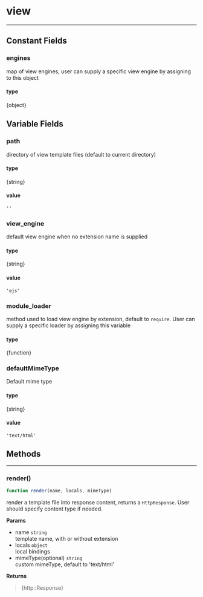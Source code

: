 <!-- @rev 7ab77c489a7a8c3e961bf4bcacfc700c 20ae7b -->
# view

----




## Constant Fields

### engines

 map of view engines, user can supply a specific view engine by assigning to this object

  #### type
{object}
 



## Variable Fields

### path

 directory of view template files (default to current directory)

#### type
{string}
 

#### value
`''`


### view_engine

 default view engine when no extension name is supplied
#### type
{string}
 

#### value
`'ejs'`


### module_loader

 method used to load view engine by extension, default to `require`. User can supply a specific loader by assigning
 this variable

#### type
{function}
 



### defaultMimeType

 Default mime type

#### type
{string}
 

#### value
`'text/html'`



## Methods

------------------------------------------------------------------------
### render()

```js
function render(name, locals, mimeType) 
```


 render a template file into response content, returns a `HttpResponse`.
 User should specify content type if needed.


**Params**

  - name `string`
    <br>template name, with or without extension
  - locals `object`
    <br>local bindings
  - mimeType(optional) `string`
    <br>custom mimeType, default to 'text/html'

**Returns**

> {http::Response}
 
